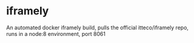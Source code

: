 # iframely
An automated docker iframely build, pulls the official itteco/iframely repo, runs in a node:8 environment, port 8061
